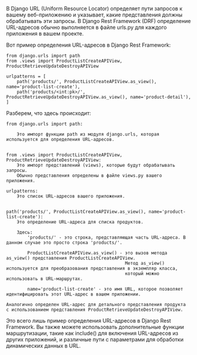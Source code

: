 
В Django URL (Uniform Resource Locator) определяет пути запросов к вашему веб-приложению и указывает, 
какие представления должны обрабатывать эти запросы. В Django Rest Framework (DRF) 
определение URL-адресов обычно выполняется в файле urls.py для каждого приложения в вашем проекте.


Вот пример определения URL-адресов в Django Rest Framework:
    
    from django.urls import path
    from .views import ProductListCreateAPIView, ProductRetrieveUpdateDestroyAPIView
    
    urlpatterns = [
        path('products/', ProductListCreateAPIView.as_view(), name='product-list-create'),
        path('products/<int:pk>/', ProductRetrieveUpdateDestroyAPIView.as_view(), name='product-detail'),
    ]

Разберем, что здесь происходит:

    from django.urls import path: 

        Это импорт функции path из модуля django.urls, которая используется для определения URL-адресов.


    from .views import ProductListCreateAPIView, ProductRetrieveUpdateDestroyAPIView:
        Это импорт представлений (views), которые будут обрабатывать запросы. 
        Обычно представления определены в файле views.py вашего приложения.

    urlpatterns:
        Это список URL-адресов вашего приложения.


    path('products/', ProductListCreateAPIView.as_view(), name='product-list-create'):
        Это определение URL-адреса для списка продуктов. 
    
        Здесь:
            'products/' - это строка, представляющая часть URL-адреса. В данном случае это просто строка 'products/'.
            
            ProductListCreateAPIView.as_view() - это вызов метода as_view() представления ProductListCreateAPIView. 
                                                 Метод as_view() используется для преобразования представления в экземпляр класса, 
                                                 который можно использовать в URL-маршрутах.
            
            name='product-list-create' - это имя URL, которое позволяет идентифицировать этот URL-адрес в вашем приложении.

    Аналогично определен URL-адрес для детального представления продукта 
    с использованием представления ProductRetrieveUpdateDestroyAPIView.



Это всего лишь пример определения URL-адресов в Django Rest Framework. 
Вы также можете использовать дополнительные функции маршрутизации, такие как include() 
для включения URL-адресов из других приложений, и различные пути с параметрами для обработки динамических данных в URL.